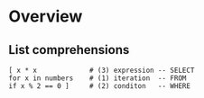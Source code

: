 # Overview

## List comprehensions

```
[ x * x             # (3) expression -- SELECT
for x in numbers    # (1) iteration  -- FROM
if x % 2 == 0 ]     # (2) conditon   -- WHERE
```

